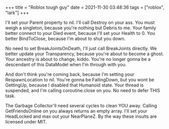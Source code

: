 +++
title = "Roblox tough guy"
date = 2021-11-30 03:48:36
tags = ["roblox", "lark"]
+++

I'll set your Parent property to nil. I'll call Destroy on your ass. You must
weigh a singleton, because you're nothing but Debris to me. Your family better
connect to your Died event, because I'll set your Health to 0. You better
BindToClose, because I'm about to shut you down.

No need to set BreakJointsOnDeath, I'll just call BreakJoints directly. We
better update your Transparency, because you're about to become a ghost. Your
ancestry is about to change, kiddo. You're no longer gonna be a descendant of
this DataModel when I'm through with you.

And don't think you're coming back, because I'm setting your RespawnLocation to
nil. You're gonna be FallingDown, but you wont be GettingUp, because I disabled
that Humanoid state. Your thread is suspended, and I'm calling coroutine.close
on you. No need to defer THIS task.

The Garbage Collector'll need several cycles to clean YOU away. Calling
GetFriendsOnline on you always returns an empty array. I'll set your HeadLocked
and max out your NearPlaneZ. By the way these insults are licensed under MIT.
